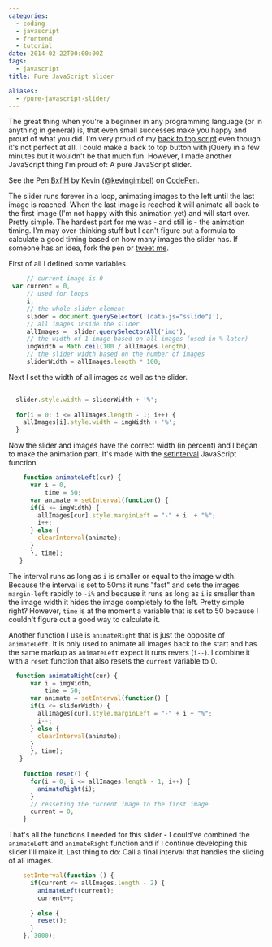 ```yaml
---
categories:
  - coding
  - javascript
  - frontend
  - tutorial
date: 2014-02-22T00:00:00Z
tags:
  - javascript
title: Pure JavaScript slider

aliases:
  - /pure-javascript-slider/
---
```


The great thing when you're a beginner in any programming language (or in anything in general) is, that even small successes make you happy and proud of what you did. I'm very  proud of my [back to top script](http://kevingimbel.com/to-infinity-and-beyond/) even though it's not perfect at all. I could make a back to top button with jQuery in a few minutes but it wouldn't be that much fun. However, I made another JavaScript thing I'm proud of: A pure JavaScript slider.

<p data-height="500" data-theme-id="647" data-slug-hash="BxflH" data-default-tab="result" class='codepen'>See the Pen <a href='http://codepen.io/kevingimbel/pen/BxflH'>BxflH</a> by Kevin (<a href='http://codepen.io/kevingimbel'>@kevingimbel</a>) on <a href='http://codepen.io'>CodePen</a>.</p>
<script async "//codepen.io/assets/embed/ei.js"></script>

The slider runs forever in a loop, animating images to the left until the last image is reached. When the last image is reached it will animate all back to the first image (I'm not happy with this animation yet) and will start over. Pretty simple. The hardest part for me was - and still is - the animation timing. I'm may over-thinking stuff but I can't figure out a formula to calculate a good timing based on how many images the slider has. If someone has an idea, fork the pen or [tweet me](http://twitter.com/kevingimbel).

First of all I defined some variables. 

```javascript 
     // current image is 0
 var current = 0,
     // used for loops
     i,
     // the whole slider element
     slider = document.querySelector('[data-js="sslide"]'),
     // all images inside the slider
     allImages =  slider.querySelectorAll('img'),
     // the width of 1 image based on all images (used in % later)
     imgWidth = Math.ceil(100 / allImages.length),
     // the slider width based on the number of images
     sliderWidth = allImages.length * 100;
```

Next I set the width of all images as well as the slider.
```javascript 
    
  slider.style.width = sliderWidth + '%';
    
  for(i = 0; i <= allImages.length - 1; i++) {
    allImages[i].style.width = imgWidth + '%';
  }
```

Now the slider and images have the correct width (in percent) and I began to make the animation part. It's made with the [setInterval](https://developer.mozilla.org/en-US/docs/Web/API/Window.setInterval) JavaScript function. 

```javascript 
    function animateLeft(cur) {
      var i = 0,
          time = 50;
      var animate = setInterval(function() {
      if(i <= imgWidth) {
        allImages[cur].style.marginLeft = "-" + i  + "%";
        i++;
      } else {
        clearInterval(animate);
      }
      }, time);  
   }
```

The interval runs as long as `i` is smaller or equal to the image width. Because the interval is set to 50ms it runs "fast" and sets the images `margin-left` rapidly to `-i%` and because it runs as long as `i` is smaller than the image width it hides the image completely to the left. Pretty simple right? However, `time` is at the moment a variable that is set to 50 because I couldn't figure out a good way to calculate it.

Another function I use is `animateRight` that is just the opposite of `animateLeft`. It is only used to animate all images back to the start and has the same markup as `animateLeft` expect it runs revers (`i--`). I combine it with a `reset` function that also resets the `current` variable to 0.

```javascript 
  function animateRight(cur) {
      var i = imgWidth,
          time = 50;
      var animate = setInterval(function() {
      if(i <= sliderWidth) {
        allImages[cur].style.marginLeft = "-" + i + "%";
        i--;
      } else {
        clearInterval(animate);
      }
      }, time);  
   } 
    
    function reset() {
      for(i = 0; i <= allImages.length - 1; i++) {
        animateRight(i);
      }
      // resseting the current image to the first image
      current = 0;
    }   
```

That's all the functions I needed for this slider - I could've combined the `animateLeft` and `animateRight` function and if I continue developing this slider I'll make it. Last thing to do: Call a final interval that handles the sliding of all images.

```javascript 
    setInterval(function () {
      if(current <= allImages.length - 2) {
        animateLeft(current);
        current++;
        
      } else {
        reset();
      }
    }, 3000);
```
